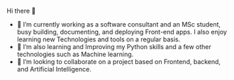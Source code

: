 Hi there 👋

- 🔭 I’m currently working as a software consultant and an MSc student, busy building, documenting, and deploying Front-end apps. I also enjoy learning new Technologies and tools on a regular basis.
- 🌱 I’m also learning and Improving my Python skills and a few other technologies such as Machine learning.
- 👯 I’m looking to collaborate on a project based on Frontend, backend, and Artificial Intelligence.
